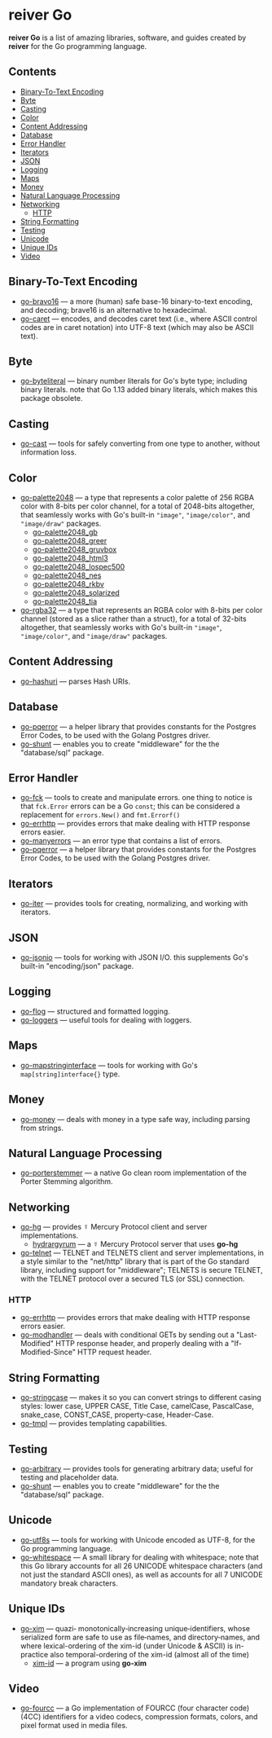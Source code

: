# reiver Go

**reiver Go** is a list of amazing libraries, software, and guides created by **reiver** for the Go programming language.

## Contents

* [Binary-To-Text Encoding](#binary-to-text-encoding)
* [Byte](#byte)
* [Casting](#casting)
* [Color](#color)
* [Content Addressing](#content-addressing)
* [Database](#database)
* [Error Handler](#error-handler)
* [Iterators](#iterators)
* [JSON](#json)
* [Logging](#logging)
* [Maps](#maps)
* [Money](#money)
* [Natural Language Processing](#natural-language-processing)
* [Networking](#networking)
  * [HTTP](#http)
* [String Formatting](#string-formatting)
* [Testing](#testing)
* [Unicode](#unicode)
* [Unique IDs](#unique-ids)
* [Video](#video)

## Binary-To-Text Encoding

* [go-bravo16](https://github.com/reiver/go-bravo16) — a more (human) safe base-16 binary-to-text encoding, and decoding; brave16 is an alternative to hexadecimal.
* [go-caret](https://github.com/reiver/go-caret) — encodes, and decodes caret text (i.e., where ASCII control codes are in caret notation) into UTF-8 text (which may also be ASCII text).

## Byte

* [go-byteliteral](https://github.com/reiver/go-byteliteral) — binary number literals for Go's byte type; including binary literals. note that Go 1.13 added binary literals, which makes this package obsolete.

## Casting

* [go-cast](https://github.com/reiver/go-cast) — tools for safely converting from one type to another, without information loss.

## Color

* [go-palette2048](https://github.com/reiver/go-palette2048) — a type that represents a color palette of 256 RGBA color with 8-bits per color channel, for a total of 2048-bits altogether, that seamlessly works with Go's built-in `"image"`, `"image/color"`, and `"image/draw"` packages.
  * [go-palette2048_gb](https://github.com/reiver/go-palette2048_gb)
  * [go-palette2048_greer](https://github.com/reiver/go-palette2048_greer)
  * [go-palette2048_gruvbox](https://github.com/reiver/go-palette2048_gruvbox)
  * [go-palette2048_html3](https://github.com/reiver/go-palette2048_html3)
  * [go-palette2048_lospec500](https://github.com/reiver/go-palette2048_lospec500)
  * [go-palette2048_nes](https://github.com/reiver/go-palette2048_nes)
  * [go-palette2048_rkbv](https://github.com/reiver/go-palette2048_rkbv)
  * [go-palette2048_solarized](https://github.com/reiver/go-palette2048_solarized)
  * [go-palette2048_tia](https://github.com/reiver/go-palette2048_tia)
* [go-rgba32](https://github.com/reiver/go-rgba32) — a type that represents an RGBA color with 8-bits per color channel (stored as a slice rather than a struct), for a total of 32-bits altogether, that seamlessly works with Go's built-in `"image"`, `"image/color"`, and `"image/draw"` packages.

## Content Addressing

* [go-hashuri](https://github.com/reiver/go-hashuri) — parses Hash URIs.

## Database

* [go-pqerror](https://github.com/reiver/go-pqerror) — a helper library that provides constants for the Postgres Error Codes, to be used with the Golang Postgres driver.
* [go-shunt](https://github.com/reiver/go-shunt) — enables you to create "middleware" for the the "database/sql" package.

## Error Handler

* [go-fck](https://github.com/reiver/go-fck) — tools to create and manipulate errors. one thing to notice is that `fck.Error` errors can be a Go `const`; this can be considered a replacement for `errors.New()` and `fmt.Errorf()`
* [go-errhttp](https://github.com/reiver/go-errhttp) — provides errors that make dealing with HTTP response errors easier.
* [go-manyerrors](https://github.com/reiver/go-manyerrors) — an error type that contains a list of errors.
* [go-pqerror](https://github.com/reiver/go-pqerror) — a helper library that provides constants for the Postgres Error Codes, to be used with the Golang Postgres driver.

## Iterators

* [go-iter](https://github.com/reiver/go-iter) — provides tools for creating, normalizing, and working with iterators.

## JSON

* [go-jsonio](https://github.com/reiver/go-jsonio) — tools for working with JSON I/O. this supplements Go's built-in "encoding/json" package.

## Logging

* [go-flog](https://github.com/reiver/go-flog) — structured and formatted logging.
* [go-loggers](https://github.com/reiver/go-loggers) — useful tools for dealing with loggers.

## Maps

* [go-mapstringinterface](https://github.com/reiver/go-mapstringinterface) — tools for working with Go's `map[string]interface{}` type.

## Money

* [go-money](https://github.com/reiver/go-money) — deals with money in a type safe way, including parsing from strings.

## Natural Language Processing

* [go-porterstemmer](https://github.com/reiver/go-porterstemmer) — a native Go clean room implementation of the Porter Stemming algorithm.

## Networking

* [go-hg](https://github.com/reiver/go-hg) — provides ☿ Mercury Protocol client and server implementations.
  * [hydrargyrum](https://github.com/reiver/hydrargyrum) — a  ☿ Mercury Protocol server that uses **go-hg**
* [go-telnet](https://github.com/reiver/go-telnet) — TELNET and TELNETS client and server implementations, in a style similar to the "net/http" library that is part of the Go standard library, including support for "middleware"; TELNETS is secure TELNET, with the TELNET protocol over a secured TLS (or SSL) connection.

### HTTP

* [go-errhttp](https://github.com/reiver/go-errhttp) — provides errors that make dealing with HTTP response errors easier.
* [go-modhandler](https://pkg.go.dev/github.com/reiver/go-modhandler) — deals with conditional GETs by sending out a "Last-Modified" HTTP response header, and properly dealing with a "If-Modified-Since" HTTP request header.

## String Formatting

* [go-stringcase](https://github.com/reiver/go-stringcase) — makes it so you can convert strings to different casing styles: lower case, UPPER CASE, Title Case, camelCase, PascalCase, snake_case, CONST_CASE, property-case, Header-Case.
* [go-tmpl](https://github.com/reiver/go-tmpl) — provides templating capabilities.

## Testing

* [go-arbitrary](https://github.com/reiver/go-arbitrary) — provides tools for generating arbitrary data; useful for testing and placeholder data.
* [go-shunt](https://github.com/reiver/go-shunt) — enables you to create "middleware" for the the "database/sql" package.

## Unicode

* [go-utf8s](https://github.com/reiver/go-utf8s) — tools for working with Unicode encoded as UTF-8, for the Go programming language.
* [go-whitespace](https://github.com/reiver/go-whitespace) — A small library for dealing with whitespace; note that this Go library accounts for all 26 UNICODE whitespace characters (and not just the standard ASCII ones), as well as accounts for all 7 UNICODE mandatory break characters.

## Unique IDs

* [go-xim](https://github.com/reiver/go-xim) — quazi‐ monotonically‐increasing unique‐identifiers, whose serialized form are safe to use as file‐names, and directory‐names, and where lexical-ordering of the xim-id (under Unicode & ASCII) is in-practice also temporal-ordering of the xim-id (almost all of the time)
  * [xim-id](https://github.com/reiver/xim-id) — a program using **go-xim**

## Video

* [go-fourcc](https://pkg.go.dev/github.com/reiver/go-fourcc) — a Go implementation of FOURCC (four character code) (4CC) identifiers for a video codecs, compression formats, colors, and pixel format used in media files.
